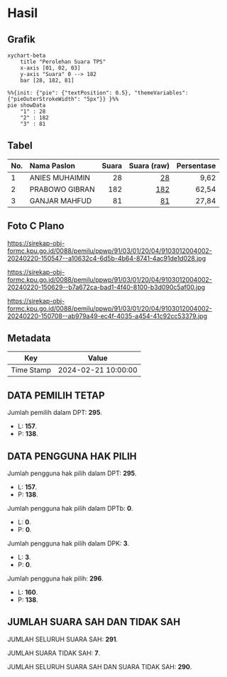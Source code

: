 # Hasil

## Grafik

```mermaid
xychart-beta
    title "Perolehan Suara TPS"
    x-axis [01, 02, 03]
    y-axis "Suara" 0 --> 182
    bar [28, 182, 81]
```

```mermaid
%%{init: {"pie": {"textPosition": 0.5}, "themeVariables": {"pieOuterStrokeWidth": "5px"}} }%%
pie showData
    "1" : 28
    "2" : 182
    "3" : 81
```

## Tabel

| No. | Nama Paslon    | Suara | Suara (raw) | Persentase |
|:--- |:-------------- | -----:| -----------:| ----------:|
| 1   | ANIES MUHAIMIN | 28    | [28][p-1]   | 9,62       |
| 2   | PRABOWO GIBRAN | 182   | [182][p-2]  | 62,54      |
| 3   | GANJAR MAHFUD  | 81    | [81][p-3]   | 27,84      |


[p-1]: https://github.com/gigit-pemilu/pemilu-2024-91-papua/blob/main/pilpres/hitung-suara/sub/91-papua/sub/03-jayapura/sub/01-sentani/sub/2004-sereh/sub/002-tps/sub/paslon-1.txt
[p-2]: https://github.com/gigit-pemilu/pemilu-2024-91-papua/blob/main/pilpres/hitung-suara/sub/91-papua/sub/03-jayapura/sub/01-sentani/sub/2004-sereh/sub/002-tps/sub/paslon-2.txt
[p-3]: https://github.com/gigit-pemilu/pemilu-2024-91-papua/blob/main/pilpres/hitung-suara/sub/91-papua/sub/03-jayapura/sub/01-sentani/sub/2004-sereh/sub/002-tps/sub/paslon-3.txt

## Foto C Plano

https://sirekap-obj-formc.kpu.go.id/0088/pemilu/ppwp/91/03/01/20/04/9103012004002-20240220-150547--a10632c4-6d5b-4b64-8741-4ac91de1d028.jpg

https://sirekap-obj-formc.kpu.go.id/0088/pemilu/ppwp/91/03/01/20/04/9103012004002-20240220-150629--b7a672ca-bad1-4f40-8100-b3d090c5af00.jpg

https://sirekap-obj-formc.kpu.go.id/0088/pemilu/ppwp/91/03/01/20/04/9103012004002-20240220-150708--ab979a49-ec4f-4035-a454-41c92cc53379.jpg


## Metadata

| Key        | Value               |
| ---------- | ------------------- |
| Time Stamp | 2024-02-21 10:00:00 |


## DATA PEMILIH TETAP

Jumlah pemilih dalam DPT: **295**.
 * L: **157**.
 * P: **138**.

## DATA PENGGUNA HAK PILIH

Jumlah pengguna hak pilih dalam DPT: **295**.
 * L: **157**.
 * P: **138**.

Jumlah pengguna hak pilih dalam DPTb: **0**.
 * L: **0**.
 * P: **0**.

Jumlah pengguna hak pilih dalam DPK: **3**.
 * L: **3**.
 * P: **0**.

Jumlah pengguna hak pilih: **296**.
 * L: **160**.
 * P: **138**.

## JUMLAH SUARA SAH DAN TIDAK SAH

JUMLAH SELURUH SUARA SAH: **291**.

JUMLAH SUARA TIDAK SAH: **7**.

JUMLAH SELURUH SUARA SAH DAN SUARA TIDAK SAH: **290**.



